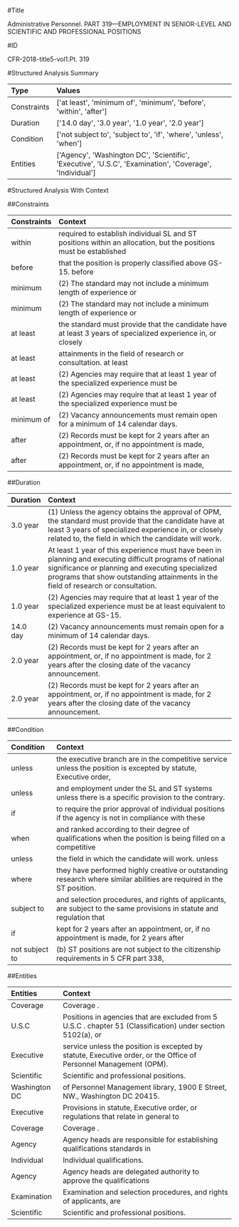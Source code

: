 #Title

Administrative Personnel. PART 319—EMPLOYMENT IN SENIOR-LEVEL AND SCIENTIFIC AND PROFESSIONAL POSITIONS


#ID

CFR-2018-title5-vol1.Pt. 319


#Structured Analysis Summary

| Type        | Values                                                                                                   |
|:------------|:---------------------------------------------------------------------------------------------------------|
| Constraints | ['at least', 'minimum of', 'minimum', 'before', 'within', 'after']                                       |
| Duration    | ['14.0 day', '3.0 year', '1.0 year', '2.0 year']                                                         |
| Condition   | ['not subject to', 'subject to', 'if', 'where', 'unless', 'when']                                        |
| Entities    | ['Agency', 'Washington DC', 'Scientific', 'Executive', 'U.S.C', 'Examination', 'Coverage', 'Individual'] |


#Structured Analysis With Context

 


##Constraints

| Constraints   | Context                                                                                                          |
|:--------------|:-----------------------------------------------------------------------------------------------------------------|
| within        | required to establish individual SL and ST positions within an allocation, but the positions must be established |
| before        | that the position is properly classified above GS-15. before                                                     |
| minimum       | (2) The standard may not include a  minimum  length of experience or                                             |
| minimum       | (2) The standard may not include a  minimum  length of experience or                                             |
| at least      | the standard must provide that the candidate have at least 3 years of specialized experience in, or closely      |
| at least      | attainments in the field of research or consultation. at least                                                   |
| at least      | (2) Agencies may require that  at least  1 year of the specialized experience must be                            |
| at least      | (2) Agencies may require that  at least  1 year of the specialized experience must be                            |
| minimum of    | (2) Vacancy announcements must remain open for a  minimum of  14 calendar days.                                  |
| after         | (2) Records must be kept for 2 years  after an appointment, or, if no appointment is made,                       |
| after         | (2) Records must be kept for 2 years  after an appointment, or, if no appointment is made,                       |


##Duration

| Duration   | Context                                                                                                                                                                                                                                            |
|:-----------|:---------------------------------------------------------------------------------------------------------------------------------------------------------------------------------------------------------------------------------------------------|
| 3.0 year   | (1) Unless the agency obtains the approval of OPM, the standard must provide that the candidate have at least 3 years of specialized experience in, or closely related to, the field in which the candidate will work.                             |
| 1.0 year   | At least 1 year of this experience must have been in planning and executing difficult programs of national significance or planning and executing specialized programs that show outstanding attainments in the field of research or consultation. |
| 1.0 year   | (2) Agencies may require that at least 1 year of the specialized experience must be at least equivalent to experience at GS-15.                                                                                                                    |
| 14.0 day   | (2) Vacancy announcements must remain open for a minimum of 14 calendar days.                                                                                                                                                                      |
| 2.0 year   | (2) Records must be kept for 2 years after an appointment, or, if no appointment is made, for 2 years after the closing date of the vacancy announcement.                                                                                          |
| 2.0 year   | (2) Records must be kept for 2 years after an appointment, or, if no appointment is made, for 2 years after the closing date of the vacancy announcement.                                                                                          |


##Condition

| Condition      | Context                                                                                                               |
|:---------------|:----------------------------------------------------------------------------------------------------------------------|
| unless         | the executive branch are in the competitive service unless the position is excepted by statute, Executive order,      |
| unless         | and employment under the SL and ST systems unless  there is a specific provision to the contrary.                     |
| if             | to require the prior approval of individual positions if the agency is not in compliance with these                   |
| when           | and ranked according to their degree of qualifications when the position is being filled on a competitive             |
| unless         | the field in which the candidate will work. unless                                                                    |
| where          | they have performed highly creative or outstanding research where  similar abilities are required in the ST position. |
| subject to     | and selection procedures, and rights of applicants, are subject to the same provisions in statute and regulation that |
| if             | kept for 2 years after an appointment, or, if no appointment is made, for 2 years after                               |
| not subject to | (b) ST positions are  not subject to the citizenship requirements in 5 CFR part 338,                                  |


##Entities

| Entities      | Context                                                                                                            |
|:--------------|:-------------------------------------------------------------------------------------------------------------------|
| Coverage      | Coverage .                                                                                                         |
| U.S.C         | Positions in agencies that are excluded from 5 U.S.C . chapter 51 (Classification) under section 5102(a), or       |
| Executive     | service unless the position is excepted by statute, Executive  order, or the Office of Personnel Management (OPM). |
| Scientific    | Scientific  and professional positions.                                                                            |
| Washington DC | of Personnel Management library, 1900 E Street, NW., Washington DC  20415.                                         |
| Executive     | Provisions in statute,  Executive order, or regulations that relate in general to                                  |
| Coverage      | Coverage .                                                                                                         |
| Agency        | Agency heads are responsible for establishing qualifications standards in                                          |
| Individual    | Individual  qualifications.                                                                                        |
| Agency        | Agency heads are delegated authority to approve the qualifications                                                 |
| Examination   | Examination and selection procedures, and rights of applicants, are                                                |
| Scientific    | Scientific  and professional positions.                                                                            |


